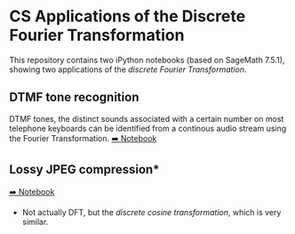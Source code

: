 # CS Applications of the Discrete Fourier Transformation

This repository contains two iPython notebooks (based on SageMath
7.5.1), showing two applications of the _discrete Fourier
Transformation_.


## DTMF tone recognition

DTMF tones, the distinct sounds associated with a certain number
on most telephone keyboards can be identified from a continous audio
stream using the Fourier Transformation.
[➡️ Notebook](https://github.com/v4lli/fourier/blob/master/dtmf.ipynb)

## Lossy JPEG compression*

[➡️ Notebook](https://github.com/v4lli/fourier/blob/master/ghettoJPEG.ipynb)

* Not actually DFT, but the _discrete cosine transformation_, which
is very similar.
